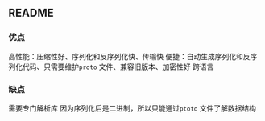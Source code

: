 ##  README

###   优点
高性能：压缩性好、序列化和反序列化快、传输快
便捷：自动生成序列化和反序列化代码、只需要维护`proto` 文件、兼容旧版本、加密性好
跨语言


###   缺点
需要专门解析库
因为序列化后是二进制，所以只能通过`ptoto` 文件了解数据结构
